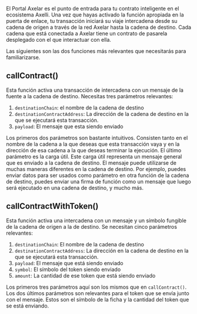 El Portal Axelar es el punto de entrada para tu contrato inteligente en el ecosistema Axelli. Una vez que hayas activado la función apropiada en la puerta de enlace, tu transacción iniciará su viaje intercadena desde su cadena de origen a través de la red Axelar hasta la cadena de destino. Cada cadena que está conectada a Axelar tiene un contrato de pasarela desplegado con el que interactuar con ella.

Las siguientes son las dos funciones más relevantes que necesitarás para familiarizarse.

## callContract()

Esta función activa una transacción de intercadena con un mensaje de la fuente a la cadena de destino. Necesitas tres parámetros relevantes:

1. `destinationChain`: el nombre de la cadena de destino
2. `destinationContractAddress`: La dirección de la cadena de destino en la que se ejecutará esta transacción.
3. `payload`: El mensaje que esta siendo enviado

Los primeros dos parámetros son bastante intuitivos. Consisten tanto en el nombre de la cadena a la que deseas que esta transacción vaya y en la dirección de esa cadena a la que deseas terminar la ejecución. El último parámetro es la carga útil. Este carga útil representa un mensaje general que es enviado a la cadena de destino. El mensaje puede utilizarse de muchas maneras diferentes en la cadena de destino. Por ejemplo, puedes enviar datos para ser usados como parámetro en otra función de la cadena de destino, puedes enviar una firma de función como un mensaje que luego será ejecutado en una cadena de destino, y mucho más.

## callContractWithToken()

Esta función activa una intercadena con un mensaje y un símbolo fungible de la cadena de origen a la de destino. Se necesitan cinco parámetros relevantes:

1. `destinationChain`: El nombre de la cadena de destino
2. `destinationContractAddress`: La dirección en la cadena de destino en la que se ejecutará esta transacción.
3. `payload`: El mensaje que está siendo enviado
4. `symbol`: El símbolo del token siendo enviado
5. `amount`: La cantidad de ese token que está siendo enviado

Los primeros tres parámetros aquí son los mismos que en `callContract()`. Los dos últimos parámetros son relevantes para el token que se envía junto con el mensaje. Estos son el símbolo de la ficha y la cantidad del token que se está enviando.
